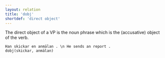 ```yaml
---
layout: relation
title: 'dobj'
shortdef: 'direct object'
---
```


The direct object of a VP is the noun phrase which is the (accusative) object of the verb. 

~~~ sdparse
Han skickar en anmälan . \n He sends an report .
dobj(skickar, anmälan)
~~~
